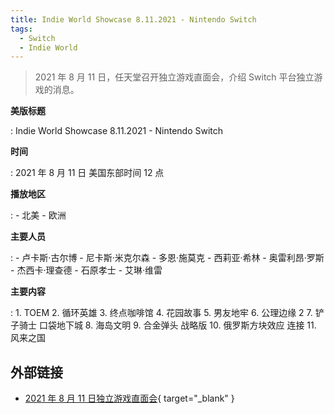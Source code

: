 ```yaml
---
title: Indie World Showcase 8.11.2021 - Nintendo Switch
tags:
  - Switch
  - Indie World
---
```


> 2021 年 8 月 11 日，任天堂召开独立游戏直面会，介绍 Switch 平台独立游戏的消息。

**美版标题**

:   Indie World Showcase 8.11.2021 - Nintendo Switch

**时间**

:   2021 年 8 月 11 日 美国东部时间 12 点

**播放地区**

:   - 北美
    - 欧洲

**主要人员**

:   - 卢卡斯·古尔博
    - 尼卡斯·米克尔森
    - 多恩·施莫克
    - 西莉亚·希林
    - 奥雷利昂·罗斯
    - 杰西卡·理查德
    - 石原孝士
    - 艾琳·维雷

**主要内容**

:   1. TOEM
    2. 循环英雄
    3. 终点咖啡馆
    4. 花园故事
    5. 男友地牢
    6. 公理边缘 2
    7. 铲子骑士 口袋地下城
    8. 海岛文明
    9. 合金弹头 战略版
    10. 俄罗斯方块效应 连接
    11. 风来之国

## 外部链接

- [2021 年 8 月 11 日独立游戏直面会](https://www.bilibili.com/video/BV1QM4y157eS/){ target="_blank" }

